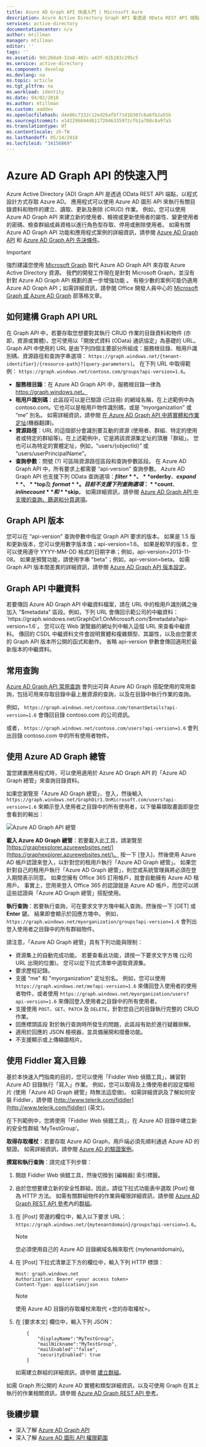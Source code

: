```yaml
---
title: Azure AD Graph API 快速入門 | Microsoft Aure
description: Azure Active Directory Graph API 會透過 OData REST API 端點，以程式設計方式存取 Azure AD。 應用程式可以使用 Azure AD 圖形 API 來執行有關目錄資料和物件的建立、讀取、更新及刪除 (CRUD) 作業。
services: active-directory
documentationcenter: n/a
author: mtillman
manager: mtillman
editor: ''
tags: ''
ms.assetid: 9dc268a9-32e8-402c-a43f-02b183c295c5
ms.service: active-directory
ms.component: develop
ms.devlang: na
ms.topic: article
ms.tgt_pltfrm: na
ms.workload: identity
ms.date: 04/02/2018
ms.author: mtillman
ms.custom: aaddev
ms.openlocfilehash: d4e06c7332c12ed26afbf71d1b307c6a6fb2a55b
ms.sourcegitcommit: e14229bb94d61172046335972cfb1a708c8a97a5
ms.translationtype: HT
ms.contentlocale: zh-TW
ms.lasthandoff: 05/14/2018
ms.locfileid: "34156869"
---
```

# <a name="quickstart-for-the-azure-ad-graph-api"></a>Azure AD Graph API 的快速入門
Azure Active Directory (AD) Graph API 是透過 OData REST API 端點，以程式設計方式存取 Azure AD。 應用程式可以使用 Azure AD 圖形 API 來執行有關目錄資料和物件的建立、讀取、更新及刪除 (CRUD) 作業。 例如，您可以使用 Azure AD Graph API 來建立新的使用者、檢視或更新使用者的屬性、變更使用者的密碼、檢查群組成員資格以進行角色型存取、停用或刪除使用者。 如需有關 Azure AD Graph API 功能和應用程式案例的詳細資訊，請參閱 [Azure AD Graph API](https://msdn.microsoft.com/Library/Azure/Ad/Graph/api/api-catalog) 和 [Azure AD Graph API 先決條件](https://msdn.microsoft.com/library/hh974476.aspx)。 

> [!IMPORTANT]
> 強烈建議您使用 [Microsoft Graph](https://developer.microsoft.com/graph) 取代 Azure AD Graph API 來存取 Azure Active Directory 資源。 我們的開發工作現在是針對 Microsoft Graph，並沒有針對 Azure AD Graph API 規劃的進一步增強功能 。 有極少數的案例可能仍適用 Azure AD Graph API；如需詳細資訊，請參閱 Office 開發人員中心的 [Microsoft Graph 或 Azure AD Graph](https://dev.office.com/blogs/microsoft-graph-or-azure-ad-graph) 部落格文章。
> 
> 

## <a name="how-to-construct-a-graph-api-url"></a>如何建構 Graph API URL
在 Graph API 中，若要存取您想要對其執行 CRUD 作業的目錄資料和物件 (亦即，資源或實體)，您可使用以「開放式資料 (OData) 通訊協定」為基礎的 URL。 Graph API 中使用的 URL 是由下列四個主要部分所組成：服務根目錄、租用戶識別碼、資源路徑和查詢字串選項： `https://graph.windows.net/{tenant-identifier}/{resource-path}?[query-parameters]`。 在下列 URL 中取得範例： `https://graph.windows.net/contoso.com/groups?api-version=1.6`。

* **服務根目錄**：在 Azure AD Graph API 中，服務根目錄一律為 https://graph.windows.net。
* **租用戶識別碼**：此區段可以是已驗證 (已註冊) 的網域名稱，在上述範例中為 contoso.com。它也可以是租用戶物件識別碼，或是 “myorganization” 或 “me” 別名。 如需詳細資訊，請參閱 [在 Azure AD Graph API 中將實體和作業定址](https://msdn.microsoft.com/Library/Azure/Ad/Graph/howto/azure-ad-graph-api-operations-overview)(機器翻譯\)。
* **資源路徑**：URL 的這個部分會識別要互動的資源 (使用者、群組、特定的使用者或特定的群組等)。在上述範例中，它是將該資源集定址的頂層「群組」。 您也可以為特定的實體定址，例如，“users/{objectId}” 或 “users/userPrincipalName”。
* **查詢參數**：問號 (?) 可區隔資源路徑區段和查詢參數區段。 在 Azure AD Graph API 中，所有要求上都需要 “api-version” 查詢參數。 Azure AD Graph API 也支援下列 OData 查詢選項：**$filter**、**$orderby**、**$expand**、**$top**及 **$format**。 目前不支援下列查詢選項：**$count**、**$inlinecount** 和 **$skip**。 如需詳細資訊，請參閱 [Azure AD Graph API 中支援的查詢、篩選和分頁選項](https://msdn.microsoft.com/Library/Azure/Ad/Graph/howto/azure-ad-graph-api-supported-queries-filters-and-paging-options)。

## <a name="graph-api-versions"></a>Graph API 版本
您可以在 “api-version” 查詢參數中指定 Graph API 要求的版本。 如果是 1.5 版和更新版本，您可以使用數字版本值；api-version=1.6。 如果是較早的版本，您可以使用遵守 YYYY-MM-DD 格式的日期字串；例如，api-version=2013-11-08。 如果是預覽功能，請使用字串 "beta"；例如，api-version=beta。 如需 Graph API 版本間差異的詳細資訊，請參閱 [Azure AD Graph API 版本設定](https://msdn.microsoft.com/Library/Azure/Ad/Graph/howto/azure-ad-graph-api-versioning)。

## <a name="graph-api-metadata"></a>Graph API 中繼資料
若要傳回 Azure AD Graph API 中繼資料檔案，請在 URL 中的租用戶識別碼之後加入 "$metadata" 區段。例如，下列 URL 會傳回示範公司的中繼資料：`https://graph.windows.net/GraphDir1.OnMicrosoft.com/$metadata?api-version=1.6`。 您可以在 Web 瀏覽器的網址列中輸入這個 URL 來查看中繼資料。 傳回的 CSDL 中繼資料文件會說明實體和複雜類型、其屬性，以及由您要求的 Graph API 版本所公開的函式和動作。 省略 api-version 參數會傳回適用於最新版本的中繼資料。

## <a name="common-queries"></a>常用查詢
[Azure AD Graph API 常用查詢](https://msdn.microsoft.com/Library/Azure/Ad/Graph/howto/azure-ad-graph-api-supported-queries-filters-and-paging-options#CommonQueries) 會列出可與 Azure AD Graph 搭配使用的常用查詢，包括可用來存取目錄中最上層資源的查詢，以及在目錄中執行作業的查詢。

例如， `https://graph.windows.net/contoso.com/tenantDetails?api-version=1.6` 會傳回目錄 contoso.com 的公司資訊。

或者， `https://graph.windows.net/contoso.com/users?api-version=1.6` 會列出目錄 contoso.com 中的所有使用者物件。

## <a name="using-the-azure-ad-graph-explorer"></a>使用 Azure AD Graph 總管
當您建置應用程式時，可以使用適用於 Azure AD Graph API 的「Azure AD Graph 總管」來查詢目錄資料。

如果您瀏覽至「Azure AD Graph 總管」、登入，然後輸入 `https://graph.windows.net/GraphDir1.OnMicrosoft.com/users?api-version=1.6` 來顯示登入使用者之目錄中的所有使用者，以下螢幕擷取畫面即是您會看到的輸出：

![Azure AD Graph API 總管](./media/active-directory-graph-api-quickstart/graph_explorer.png)

**載入 Azure AD Graph 總管**：若要載入此工具，請瀏覽至 [https://graphexplorer.azurewebsites.net/](https://graphexplorer.azurewebsites.net/)。 按一下 [登入]，然後使用 Azure AD 帳戶認證來登入，以針對您的租用戶執行「Azure AD Graph 總管」。 如果您針對自己的租用戶執行「Azure AD Graph 總管」，則您或系統管理員將必須在登入期間表示同意。 如果您擁有 Office 365 訂用帳戶，就會自動擁有 Azure AD 租用戶。 事實上，您用來登入 Office 365 的認證就是 Azure AD 帳戶，而您可以將這些認證與「Azure AD Graph 總管」搭配使用。

**執行查詢**：若要執行查詢，可在要求文字方塊中輸入查詢，然後按一下 [GET] 或 **Enter** 鍵。 結果即會顯示於回應方塊中。 例如，`https://graph.windows.net/myorganization/groups?api-version=1.6` 會列出登入使用者之目錄中的所有群組物件。

請注意，「Azure AD Graph 總管」具有下列功能與限制：

* 資源集上的自動完成功能。 若要查看此功能，請按一下要求文字方塊 (公司 URL 出現的位置)。 您可以從下拉式清單中選取資源集。
* 要求歷程記錄。
* 支援 "me" 和 "myorganization" 定址別名。 例如，您可以使用 `https://graph.windows.net/me?api-version=1.6` 來傳回登入使用者的使用者物件，或者使用 `https://graph.windows.net/myorganization/users?api-version=1.6` 來傳回登入使用者之目錄中的所有使用者。
* 支援使用 `POST`、`GET`、`PATCH` 及 `DELETE`，針對您自己的目錄執行完整的 CRUD 作業。
* 回應標頭區段 對於執行查詢時所發生的問題，此區段有助於進行疑難排解。
* 適用於回應的 JSON 檢視器，並具備展開和摺疊功能。
* 不支援顯示或上傳縮圖相片。

## <a name="using-fiddler-to-write-to-the-directory"></a>使用 Fiddler 寫入目錄
基於本快速入門指南的目的，您可以使用「Fiddler Web 偵錯工具」，練習對 Azure AD 目錄執行「寫入」作業。 例如，您可以取得及上傳使用者的設定檔相片 (使用「Azure AD Graph 總管」時無法這麼做)。 如需詳細資訊及了解如何安裝 Fiddler，請參閱 [http://www.telerik.com/fiddler](http://www.telerik.com/fiddler) \(英文\)。

在下列範例中，您將使用「Fiddler Web 偵錯工具」，在 Azure AD 目錄中建立新的安全性群組 ‘MyTestGroup’。

**取得存取權杖**：若要存取 Azure AD Graph，用戶端必須先順利通過 Azure AD 的驗證。 如需詳細資訊，請參閱 [Azure AD 的驗證案例](active-directory-authentication-scenarios.md)。

**撰寫和執行查詢**：請完成下列步驟：

1. 開啟 Fiddler Web 偵錯工具，然後切換到 [編輯器]  索引標籤。
2. 由於您想要建立新的安全性群組，因此，請從下拉式功能表中選取 [Post]  做為 HTTP 方法。 如需有關群組物件的作業與權限詳細資訊，請參閱 [Azure AD Graph REST API 參考](https://msdn.microsoft.com/Library/Azure/Ad/Graph/api/api-catalog)內的[群組](https://msdn.microsoft.com/Library/Azure/Ad/Graph/api/entity-and-complex-type-reference#group-entity)。
3. 在 [Post] 旁邊的欄位中，輸入以下要求 URL：`https://graph.windows.net/{mytenantdomain}/groups?api-version=1.6`。
   
   > [!NOTE]
   > 您必須使用自己的 Azure AD 目錄網域名稱來取代 {mytenantdomain}。
   > 
   > 
4. 在 [Post] 下拉式清單正下方的欄位中，輸入下列 HTTP 標頭：
   
    ```
   Host: graph.windows.net
   Authorization: Bearer <your access token>
   Content-Type: application/json
   ```
   
   > [!NOTE]
   > 使用 Azure AD 目錄的存取權杖來取代 &lt;您的存取權杖&gt;。
   > 
   > 
5. 在 [要求本文]  欄位中，輸入下列 JSON：
   
    ```
        {
            "displayName":"MyTestGroup",
            "mailNickname":"MyTestGroup",
            "mailEnabled":"false",
            "securityEnabled": true
        }
   ```
   
    如需建立群組的詳細資訊，請參閱 [建立群組](https://msdn.microsoft.com/Library/Azure/Ad/Graph/api/groups-operations#CreateGroup)。

如需 Graph 所公開的 Azure AD 實體和類型詳細資訊，以及可使用 Graph 在其上執行的作業相關資訊，請參閱 [Azure AD Graph REST API 參考](https://msdn.microsoft.com/Library/Azure/Ad/Graph/api/api-catalog)。

## <a name="next-steps"></a>後續步驟
* 深入了解 [Azure AD Graph API](https://msdn.microsoft.com/Library/Azure/Ad/Graph/api/api-catalog)
* 深入了解 [Azure AD 圖形 API 權限範圍](https://msdn.microsoft.com/Library/Azure/Ad/Graph/howto/azure-ad-graph-api-permission-scopes)

